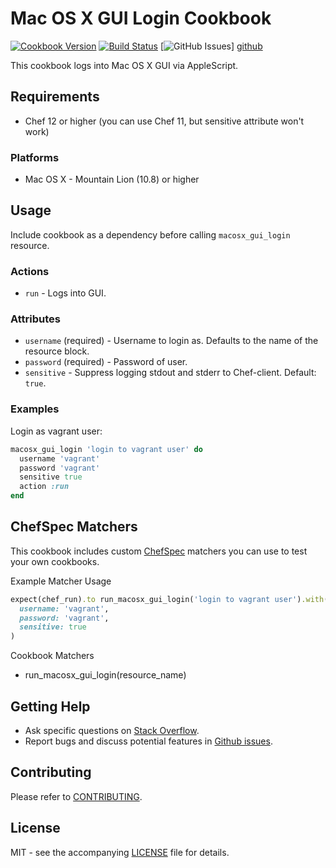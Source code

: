 # Mac OS X GUI Login Cookbook

[![Cookbook Version](http://img.shields.io/cookbook/v/macosx_gui_login.svg?style=flat-square)][cookbook]
[![Build Status](http://img.shields.io/travis/dhoer/chef-macosx_gui_login.svg?style=flat-square)][travis]
[![GitHub Issues](http://img.shields.io/github/issues/dhoer/chef-macosx_gui_login.svg?style=flat-square)]
[github]

[cookbook]: https://supermarket.chef.io/cookbooks/macosx_gui_login
[travis]: https://travis-ci.org/dhoer/chef-macosx_gui_login
[github]: https://github.com/dhoer/chef-macosx_gui_login/issues

This cookbook logs into Mac OS X GUI via AppleScript.

## Requirements

- Chef 12 or higher (you can use Chef 11, but sensitive attribute won't work)

### Platforms

- Mac OS X - Mountain Lion (10.8) or higher

## Usage

Include cookbook as a dependency before calling `macosx_gui_login` resource.

### Actions

- `run` - Logs into GUI.

### Attributes

- `username` (required) - Username to login as. Defaults to the name of the resource block.
- `password` (required) - Password of user.
- `sensitive` - Suppress logging stdout and stderr to Chef-client.  Default: `true`.

### Examples

Login as vagrant user:

```ruby
macosx_gui_login 'login to vagrant user' do
  username 'vagrant'
  password 'vagrant'
  sensitive true
  action :run
end
```

## ChefSpec Matchers

This cookbook includes custom [ChefSpec](https://github.com/sethvargo/chefspec) matchers you can use to test 
your own cookbooks.

Example Matcher Usage

```ruby
expect(chef_run).to run_macosx_gui_login('login to vagrant user').with(
  username: 'vagrant',
  password: 'vagrant',
  sensitive: true
)
```
      
Cookbook Matchers

- run_macosx_gui_login(resource_name)

## Getting Help

- Ask specific questions on [Stack Overflow](http://stackoverflow.com/questions/tagged/osascript).
- Report bugs and discuss potential features in
[Github issues](https://github.com/dhoer/chef-macosx_gui_login/issues).

## Contributing

Please refer to [CONTRIBUTING](https://github.com/dhoer/chef-macosx_gui_login/blob/master/CONTRIBUTING.md).

## License

MIT - see the accompanying [LICENSE](https://github.com/dhoer/chef-macosx_gui_login/blob/master/LICENSE.md) 
file for details.

